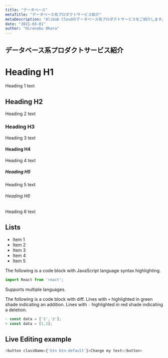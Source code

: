 ```yaml
---
title: "データベース"
metaTitle: "データベース系プロダクトサービス紹介"
metaDescription: "Alibab Cloudのデータベース系プロダクトサービスをご紹介します。"
date: "2021-03-01"
author: "Hironobu Ohara"
---
```



## データベース系プロダクトサービス紹介


# Heading H1
Heading 1 text

## Heading H2
Heading 2 text

### Heading H3
Heading 3 text

#### Heading H4
Heading 4 text

##### Heading H5
Heading 5 text

###### Heading H6
Heading 6 text

## Lists
- Item 1
- Item 2
- Item 3
- Item 4
- Item 5

The following is a code block with JavaScript language syntax highlighting.

```javascript
import React from 'react';
```

Supports multiple languages.

The following is a code block with diff. Lines with `+` highlighted in green shade indicating an addition. Lines with `-` highlighted in red shade indicating a deletion.

```javascript
- const data = ['1','2'];
+ const data = [1,2];
```

## Live Editing example

```javascript react-live=true
<button className={'btn btn-default'}>Change my text</button>
```
